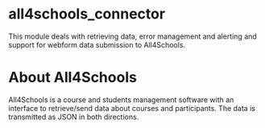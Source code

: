 # all4schools_connector
This module deals with retrieving data, error management and alerting and support for webform data submission to All4Schools.

# About All4Schools
All4Schools is a course and students management software with an interface to retrieve/send data about courses and participants. The data is transmitted as JSON in both directions.